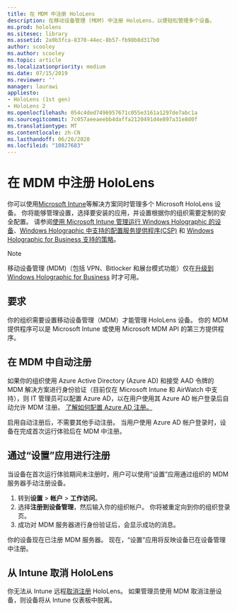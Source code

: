 ```yaml
---
title: 在 MDM 中注册 HoloLens
description: 在移动设备管理 (MDM) 中注册 HoloLens，以便轻松管理多个设备。
ms.prod: hololens
ms.sitesec: library
ms.assetid: 2a9b3fca-8370-44ec-8b57-fb98b8d317b0
author: scooley
ms.author: scooley
ms.topic: article
ms.localizationpriority: medium
ms.date: 07/15/2019
ms.reviewer: ''
manager: laurawi
appliesto:
- HoloLens (1st gen)
- HoloLens 2
ms.openlocfilehash: 054c4ded7496957671c055e3161a1297de7abc1a
ms.sourcegitcommit: 7c057aeeaeebb4daffa2120491d4e897a31e8d0f
ms.translationtype: MT
ms.contentlocale: zh-CN
ms.lasthandoff: 06/26/2020
ms.locfileid: "10827683"
---
```

# 在 MDM 中注册 HoloLens

你可以使用[Microsoft Intune](https://docs.microsoft.com/intune/windows-holographic-for-business)等解决方案同时管理多个 Microsoft HoloLens 设备。 你将能够管理设置，选择要安装的应用，并设置根据你的组织需要定制的安全配置。 请参阅[使用 Microsoft Intune 管理运行 Windows Holographic 的设备](https://docs.microsoft.com/intune/windows-holographic-for-business)、[Windows Holographic 中支持的配置服务提供程序(CSP)](https://msdn.microsoft.com/windows/hardware/commercialize/customize/mdm/configuration-service-provider-reference#hololens) 和 [Windows Holographic for Business 支持的策略](https://msdn.microsoft.com/windows/hardware/commercialize/customize/mdm/policy-configuration-service-provider#hololenspolicies)。

> [!NOTE]
> 移动设备管理 (MDM)（包括 VPN、Bitlocker 和展台模式功能）仅在[升级到 Windows Holographic for Business](hololens1-upgrade-enterprise.md) 时才可用。

## 要求

 你的组织需要设置移动设备管理（MDM）才能管理 HoloLens 设备。 你的 MDM 提供程序可以是 Microsoft Intune 或使用 Microsoft MDM API 的第三方提供程序。

## 在 MDM 中自动注册

如果你的组织使用 Azure Active Directory (Azure AD) 和接受 AAD 令牌的 MDM 解决方案进行身份验证（目前仅在 Microsoft Intune 和 AirWatch 中支持），则 IT 管理员可以配置 Azure AD，以在用户使用其 Azure AD 帐户登录后自动允许 MDM 注册。 [了解如何配置 Azure AD 注册。](https://docs.microsoft.com/mem/intune/enrollment/windows-enroll#enable-windows-10-automatic-enrollment)

启用自动注册后，不需要其他手动注册。 当用户使用 Azure AD 帐户登录时，设备在完成首次运行体验后在 MDM 中注册。

## 通过“设置”应用进行注册

 当设备在首次运行体验期间未注册时，用户可以使用“设置”应用通过组织的 MDM 服务器手动注册设备。

1. 转到**设置** > **帐户** > **工作访问**。
1. 选择**注册到设备管理**，然后输入你的组织帐户。 你将被重定向到你的组织登录页。
1. 成功对 MDM 服务器进行身份验证后，会显示成功的消息。

你的设备现在已注册 MDM 服务器。 现在，“设置”应用将反映设备已在设备管理中注册。

## 从 Intune 取消 HoloLens

你无法从 Intune 远程[取消注册](https://docs.microsoft.com/intune-user-help/unenroll-your-device-from-intune-windows) HoloLens。 如果管理员使用 MDM 取消注册设备，则设备将从 Intune 仪表板中脱离。
